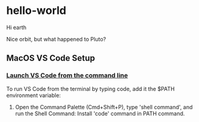 # hello-world
Hi earth

Nice orbit, but what happened to Pluto?

## MacOS VS Code Setup
### [Launch VS Code from the command line]((https://code.visualstudio.com/docs/setup/mac#_launch-vs-code-from-the-command-line))
To run VS Code from the terminal by typing code, add it the $PATH environment variable:
1. Open the Command Palette (Cmd+Shift+P), type 'shell command', and run the Shell Command: Install 'code' command in PATH command.
